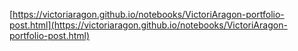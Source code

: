 [https://victoriaragon.github.io/notebooks/VictoriAragon-portfolio-post.html](https://victoriaragon.github.io/notebooks/VictoriAragon-portfolio-post.html)
